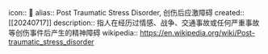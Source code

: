 icon:: 📄
alias:: Post Traumatic Stress Disorder, 创伤后应激障碍
created:: [[20240717]]
description:: 指人在经历过情感、战争、交通事故或任何严重事故等创伤事件后产生的精神障碍
wikipedia:: https://en.wikipedia.org/wiki/Post-traumatic_stress_disorder
